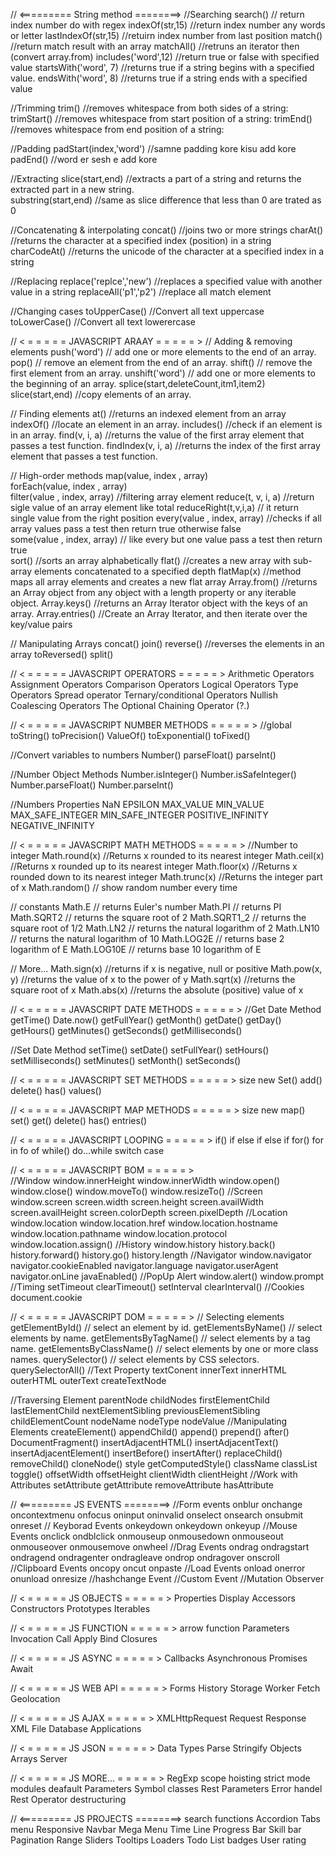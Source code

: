 
// <========= String method ========>
//Searching
search()               // return index number do with regex
indexOf(str,15)       //return index number any words or letter
lastIndexOf(str,15)   //retuirn index number from last position
match()               //return match result with an array
matchAll()            //retruns an iterator then (convert array.from)
includes('word',12)    //return true or false with specified value
startsWith('word', 7)  //returns true if a string begins with a specified value.
endsWith('word', 8)     //returns true if a string ends with a specified value

//Trimming
trim()                  //removes whitespace from both sides of a string:
trimStart()             //removes whitespace from start position of a string:
trimEnd()               //removes whitespace from end position of a string:

//Padding
padStart(index,'word')      //samne padding kore kisu add kore
padEnd()                    //word er sesh e add kore

//Extracting
slice(start,end)     //extracts a part of a string and returns the extracted part in a new string.        
substring(start,end) //same as slice difference that less than 0 are trated as 0

//Concatenating & interpolating
concat()            //joins two or more strings
charAt()        //returns the character at a specified index (position) in a string
charCodeAt()    //returns the unicode of the character at a specified index in a string          

//Replacing
replace('replce','new')  //replaces a specified value with another value in a string
replaceAll('p1','p2')            //replace all match element

//Changing cases
toUpperCase()                    //Convert all text uppercase
toLowerCase()                   //Convert all text lowerercase


// < = = = = = JAVASCRIPT ARAAY = = = = = >
// Adding & removing elements
push('word')          // add one or more elements to the end of an array.
pop()           // remove an element from the end of an array.
shift()          // remove the first element from an array.
unshift('word')       // add one or more elements to the beginning of an array.
splice(start,deleteCount,itm1,item2)       
slice(start,end)         //copy elements of an array.

// Finding elements
at()                //returns an indexed element from an array
indexOf()           //locate an element in an array.
includes()           //check if an element is in an array.
find(v, i, a)              //returns the value of the first array element that passes a test function.
findIndex(v, i, a)         //returns the index of the first array element that passes a test function.

// High-order methods
map(value, index , array)              
forEach(value, index , array)        
filter(value , index, array)         //filtering array element 
reduce(t, v, i, a)          //return sigle value of an array element like total
reduceRight(t,v,i,a)          // it return single value from the right position
every(value , index, array)  //checks if all array values pass a test then return true otherwise false           
some(value , index, array)    // like every but one value pass a test then return true        
sort()              //sorts an array alphabetically
flat()              //creates a new array with sub-array elements concatenated to a specified depth
flatMap(x)          //method maps all array elements and creates a new flat array
Array.from()     //returns an Array object from any object with a length property or any iterable object.
Array.keys()            //returns an Array Iterator object with the keys of an array.
Array.entries()             //Create an Array Iterator, and then iterate over the key/value pairs

// Manipulating Arrays
concat()
join()
reverse()           //reverses the elements in an array
toReversed() 
split()

// < = = = = = JAVASCRIPT OPERATORS = = = = = >
Arithmetic Operators
Assignment Operators
Comparison Operators
Logical Operators
Type Operators
Spread operator
Ternary/conditional Operators
Nullish Coalescing Operators
The Optional Chaining Operator (?.)

// < = = = = = JAVASCRIPT NUMBER METHODS = = = = = >
//global
toString()
toPrecision()
ValueOf()
toExponential()
toFixed()

//Convert variables to numbers
Number()
parseFloat()
parseInt()

//Number Object Methods
Number.isInteger()
Number.isSafeInteger()
Number.parseFloat()
Number.parseInt()

//Numbers Properties
NaN
EPSILON
MAX_VALUE
MIN_VALUE
MAX_SAFE_INTEGER
MIN_SAFE_INTEGER
POSITIVE_INFINITY
NEGATIVE_INFINITY

// < = = = = = JAVASCRIPT MATH METHODS = = = = = >
//Number to integer
Math.round(x)	//Returns x rounded to its nearest integer
Math.ceil(x)	//Returns x rounded up to its nearest integer
Math.floor(x)	//Returns x rounded down to its nearest integer
Math.trunc(x)	//Returns the integer part of x
Math.random()   // show random number every time

// constants
Math.E         // returns Euler's number
Math.PI        // returns PI
Math.SQRT2     // returns the square root of 2
Math.SQRT1_2   // returns the square root of 1/2
Math.LN2       // returns the natural logarithm of 2
Math.LN10      // returns the natural logarithm of 10
Math.LOG2E     // returns base 2 logarithm of E
Math.LOG10E    // returns base 10 logarithm of E

// More...
Math.sign(x)        //returns if x is negative, null or positive
Math.pow(x, y)      //returns the value of x to the power of y
Math.sqrt(x)        //returns the square root of x
Math.abs(x)         //returns the absolute (positive) value of x

// < = = = = = JAVASCRIPT DATE METHODS = = = = = >
//Get Date Method
getTime()
Date.now()
getFullYear()
getMonth()
getDate()
getDay()
getHours()
getMinutes()
getSeconds()
getMilliseconds()

//Set Date Method
setTime()
setDate()
setFullYear()
setHours()
setMilliseconds()
setMinutes()
setMonth()
setSeconds()

// < = = = = = JAVASCRIPT SET METHODS = = = = = >
size
new Set()
add()
delete()
has()
values()

// < = = = = = JAVASCRIPT MAP METHODS = = = = = >
size
new map()
set()
get()
delete()
has()
entries()

// < = = = = = JAVASCRIPT LOOPING = = = = = >
if()
if else
if else if
for()
for in 
fo of 
while()
do...while 
switch case

 // < = = = = = JAVASCRIPT BOM = = = = = >        
//Window
window.innerHeight
window.innerWidth 
window.open()
window.close()
window.moveTo()
window.resizeTo()
//Screen
window.screen
screen.width
screen.height
screen.availWidth
screen.availHeight
screen.colorDepth
screen.pixelDepth
//Location
window.location
window.location.href
window.location.hostname
window.location.pathname
window.location.protocol
window.location.assign()
//History
window.history
history.back()
history.forward()
history.go()
history.length
//Navigator
window.navigator
navigator.cookieEnabled
navigator.language
navigator.userAgent
navigator.onLine
javaEnabled()
//PopUp Alert
window.alert()
window.prompt
//Timing
setTimeout
clearTimeout()
setInterval
clearInterval()
//Cookies
document.cookie

// < = = = = = JAVASCRIPT DOM = = = = = >
// Selecting elements
getElementById()            // select an element by id.
getElementsByName()         // select elements by name.
getElementsByTagName()      // select elements by a tag name.
getElementsByClassName()   // select elements by one or more class names.
querySelector()             // select elements by CSS selectors.
querySelectorAll()
//Text Property
textConent
innerText
innerHTML
outerHTML
outerText
createTextNode

//Traversing Element
parentNode
childNodes
firstElementChild
lastElementChild
nextElementSibling
previousElementSibling
childElementCount
nodeName
nodeType
nodeValue
//Manipulating Elements
createElement()
appendChild()
append()
prepend()
after()
DocumentFragment()
insertAdjacentHTML()
insertAdjacentText()
insertAdjacentElement()
insertBefore()
insertAfter()
replaceChild()
removeChild()
cloneNode()
style
getComputedStyle()
className
classList
toggle()
offsetWidth
offsetHeight
clientWidth
clientHeight
//Work with Attributes
setAttribute
getAttribute
removeAttribute
hasAttribute
     
// <========= JS EVENTS ========>
//Form events
onblur
onchange
oncontextmenu
onfocus
oninput
oninvalid
onselect
onsearch
onsubmit
onreset
// Keyborad Events
onkeydown
onkeydown
onkeyup
//Mouse Events
onclick
ondblclick
onmouseup
onmousedown
onmouseout
onmouseover
onmousemove
onwheel
//Drag Events
ondrag
ondragstart
ondragend
ondragenter
ondragleave
ondrop
ondragover
onscroll
//Clipboard Events
oncopy
oncut
onpaste
//Load Events
onload
onerror
onunload
onresize
//hashchange Event
//Custom Event
//Mutation Observer

// < = = = = = JS OBJECTS = = = = = >
 Properties
 Display
 Accessors
 Constructors
 Prototypes
 Iterables

 // < = = = = = JS FUNCTION = = = = = >
 arrow function
 Parameters
 Invocation
 Call
 Apply
 Bind
 Closures

 // < = = = = = JS ASYNC = = = = = >
 Callbacks
 Asynchronous
 Promises
 Await

 // < = = = = = JS WEB API = = = = = >
 Forms
 History
 Storage 
 Worker 
 Fetch
 Geolocation

// < = = = = = JS AJAX = = = = = >
XMLHttpRequest
Request
Response
XML File
Database
Applications

// < = = = = = JS JSON = = = = = >
Data Types
Parse
Stringify
Objects
Arrays
Server


// < = = = = = JS MORE... = = = = = >
RegExp
scope
hoisting
strict mode
modules
deafault Parameters
Symbol
classes
Rest Parameters
Error handel
Rest Operator
destructuring

// <========= JS PROJECTS ========>
search functions
Accordion
Tabs menu
Responsive Navbar
Mega Menu
Time Line
Progress Bar
Skill bar
Pagination
Range Sliders
Tooltips
Loaders
Todo List
badges
User rating












